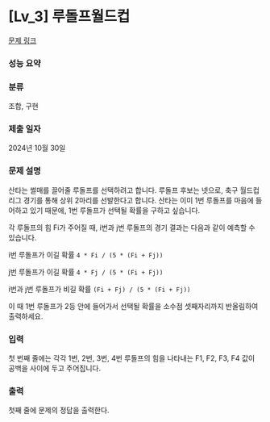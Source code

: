 # [Lv_3] 루돌프월드컵

[문제 링크](https://softeer.ai/practice/7721)

### 성능 요약

### 분류

조합, 구현

### 제출 일자

2024년 10월 30일

### 문제 설명

<p>산타는 썰매를 끌어줄 루돌프를 선택하려고 합니다. 루돌프 후보는 넷으로, 축구 월드컵 리그 경기를 통해 상위 2마리를 선발한다고 합니다. 산타는 이미 1번 루돌프를 마음에 들어하고 있기 때문에, 1번 루돌프가 선택될 확률을 구하고 싶습니다.

각 루돌프의 힘 Fi가 주어질 때, i번과 j번 루돌프의 경기 결과는 다음과 같이 예측할 수 있습니다.

i번 루돌프가 이길 확률
`4 * Fi / (5 * (Fi + Fj))`

j번 루돌프가 이길 확률
`4 * Fj / (5 * (Fi + Fj))`

i번과 j번 루돌프가 비길 확률
`(Fi + Fj) / (5 * (Fi + Fj))`

이 때 1번 루돌프가 2등 안에 들어가서 선택될 확률을 소수점 셋째자리까지 반올림하여 출력하세요.

</p>

### 입력

 <p>첫 번째 줄에는 각각 1번, 2번, 3번, 4번 루돌프의 힘을 나타내는 F1​, F2​, F3​, F4​ 값이 공백을 사이에 두고 주어집니다.</p>

### 출력

 <p>첫째 줄에 문제의 정답을 출력한다.</p>
